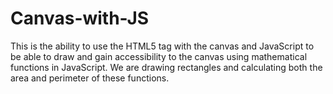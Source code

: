 # Canvas-with-JS

This is the ability to use the HTML5 tag with the canvas and JavaScript to be able to draw and gain accessibility to the canvas using mathematical functions in JavaScript. We are drawing rectangles and calculating both the area and perimeter of these functions. 
